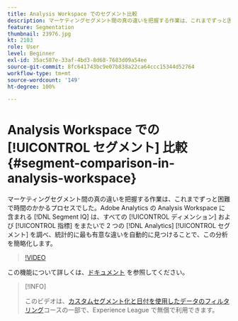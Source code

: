 ```yaml
---
title: Analysis Workspace でのセグメント比較
description: マーケティングセグメント間の真の違いを把握する作業は、これまでずっと困難で時間のかかるプロセスでした。Adobe Analytics の Analysis Workspace に含まれる Segment IQ は、すべてのディメンションおよび指標をまたいで 2 つの Analytics セグメントを調べ、統計的に最も有意な違いを自動的に見つけることで、この分析を簡略化します。
feature: Segmentation
thumbnail: 23976.jpg
kt: 2103
role: User
level: Beginner
exl-id: 35ac587e-33af-4bd3-8d68-7683d09a54ee
source-git-commit: 8fc641743bc9e07b838a22ca64ccc15344d52764
workflow-type: tm+mt
source-wordcount: '149'
ht-degree: 100%

---
```


# Analysis Workspace での [!UICONTROL セグメント] 比較 {#segment-comparison-in-analysis-workspace}

マーケティングセグメント間の真の違いを把握する作業は、これまでずっと困難で時間のかかるプロセスでした。Adobe Analytics の Analysis Workspace に含まれる [!DNL Segment IQ] は、すべての [!UICONTROL ディメンション] および [!UICONTROL 指標] をまたいで 2 つの [!DNL Analytics] [!UICONTROL セグメント] を調べ、統計的に最も有意な違いを自動的に見つけることで、この分析を簡略化します。

>[!VIDEO](https://video.tv.adobe.com/v/23976/?quality=12&learn=on)

この機能について詳しくは、[ドキュメント](https://experienceleague.adobe.com/docs/analytics/analyze/analysis-workspace/panels/segment-comparison/segment-comparison.html?lang=ja) を参照してください。

>[!INFO]
>
> このビデオは、[カスタムセグメント化と日付を使用したデータのフィルタリング](https://experienceleague.adobe.com/?recommended=Analytics-U-1-2021.1.filterdata)コースの一部で、Experience League で無償で利用できます。
